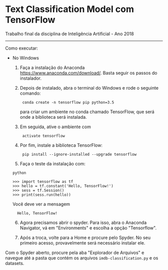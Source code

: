 # Text Classification Model com TensorFlow

Trabalho final da disciplina de Inteligência Artificial - Ano 2018

---

Como executar:

- No Windows
    
    1) Faça a instalação do Anaconda https://www.anaconda.com/download/. Basta seguir os passos do instalador.

    2) Depois de instalado, abra o terminal do Windows e rode o seguinte comando:
        
            conda create -n tensorflow pip python=3.5

        para criar um ambiente no conda chamado TensorFlow, que será onde a biblioteca será instalada.
    
    3) Em seguida, ative o ambiente com

            activate tensorflow

    4) Por fim, instale a biblioteca TensorFlow:

            pip install --ignore-installed --upgrade tensorflow
    5) Faça o teste da instalação com:

    ```
    python

    >>> import tensorflow as tf
    >>> hello = tf.constant('Hello, TensorFlow!')
    >>> sess = tf.Session()
    >>> print(sess.run(hello))
    ```

    Você deve ver a mensagem

        Hello, TensorFlow!
    
    6) Agora precisamos abrir o spyder. Para isso, abra o Anaconda Navigator, vá em "Environments" e escolha a opção "Tensorflow".

    7) Após a troca, volte para a Home e procure pelo Spyder. No seu primeiro acesso, provavelmente será necessário instalar ele.

Com o Spyder aberto, procure pela aba "Explorador de Arquivos" e navegue até a pasta que contém os arquivos `imdb-classification.py` e os datasets.




